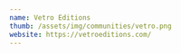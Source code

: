```yaml
---
name: Vetro Editions
thumb: /assets/img/communities/vetro.png
website: https://vetroeditions.com/
---
```

